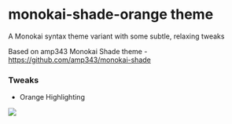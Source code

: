 # monokai-shade-orange theme

A Monokai syntax theme variant with some subtle, relaxing tweaks

Based on amp343 Monokai Shade theme - https://github.com/amp343/monokai-shade

### Tweaks
- Orange Highlighting

![](https://cloud.githubusercontent.com/assets/425365/8395317/ff4e2fd4-1d36-11e5-9c1d-f8c9982c72ba.png)
